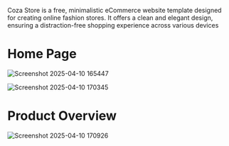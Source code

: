 Coza Store is a free, minimalistic eCommerce website template designed for creating online fashion stores.
It offers a clean and elegant design, ensuring a distraction-free shopping experience across various devices

<h1>Home Page</h1>



![Screenshot 2025-04-10 165447](https://github.com/user-attachments/assets/5438f2af-8047-4599-9d28-4d9c2894e191)



![Screenshot 2025-04-10 170345](https://github.com/user-attachments/assets/607b3566-1c5f-4ed3-89bd-4ca27642d3fb)

<h1>Product Overview</h1>


![Screenshot 2025-04-10 170926](https://github.com/user-attachments/assets/509b12ee-d106-4071-945d-a63133266008)

